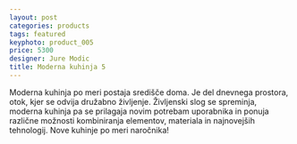 ```yaml
---
layout: post
categories: products
tags: featured
keyphoto: product_005
price: 5300
designer: Jure Modic
title: Moderna kuhinja 5
---
```


Moderna kuhinja po meri postaja središče doma. Je del dnevnega prostora, otok, kjer se odvija družabno življenje. Življenski slog se spreminja, moderna kuhinja pa se prilagaja novim potrebam uporabnika in ponuja različne možnosti kombiniranja elementov, materiala in najnovejših tehnologij. Nove kuhinje po meri naročnika!
